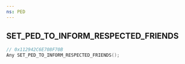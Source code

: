 ```yaml
---
ns: PED
---
```

## SET_PED_TO_INFORM_RESPECTED_FRIENDS

```c
// 0x112942C6E708F70B
Any SET_PED_TO_INFORM_RESPECTED_FRIENDS();
```

